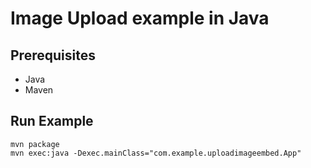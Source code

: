 # Image Upload example in Java

## Prerequisites
- Java
- Maven

## Run Example
```
mvn package
mvn exec:java -Dexec.mainClass="com.example.uploadimageembed.App"
```
